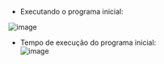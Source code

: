- Executando o programa inicial:  
  
![image](https://user-images.githubusercontent.com/74507357/195462174-1e532644-4479-4819-8260-0dc7b23cb8a0.png)  
  
- Tempo de execução do programa inicial:  
![image](https://user-images.githubusercontent.com/74507357/196519427-0b437572-1d73-466b-979f-8ebaad45a0bf.png)

